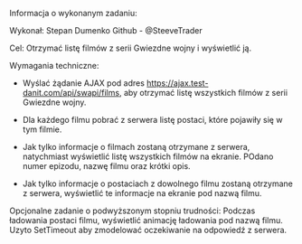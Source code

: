 Informacja o wykonanym zadaniu:

Wykonał: Stepan Dumenko Github -  @SteeveTrader

Cel: Otrzymać listę filmów z serii Gwiezdne wojny i wyświetlić ją.

Wymagania techniczne:
- Wyślać żądanie AJAX pod adres https://ajax.test-danit.com/api/swapi/films, aby otrzymać listę wszystkich filmów z serii Gwiezdne wojny.

- Dla każdego filmu pobrać z serwera listę postaci, które pojawiły się w tym filmie. 

- Jak tylko informacje o filmach zostaną otrzymane z serwera, natychmiast wyświetlić listę wszystkich filmów na ekranie. POdano numer epizodu, nazwę filmu oraz krótki opis.

- Jak tylko informacje o postaciach z dowolnego filmu zostaną otrzymane z serwera, wyświetlić te informacje na ekranie pod nazwą filmu.

Opcjonalne zadanie o podwyższonym stopniu trudności: Podczas ładowania postaci filmu, wyświetlić animację ładowania pod nazwą filmu. Uzyto SetTimeout aby zmodelować oczekiwanie na odpowiedź z serwera.
